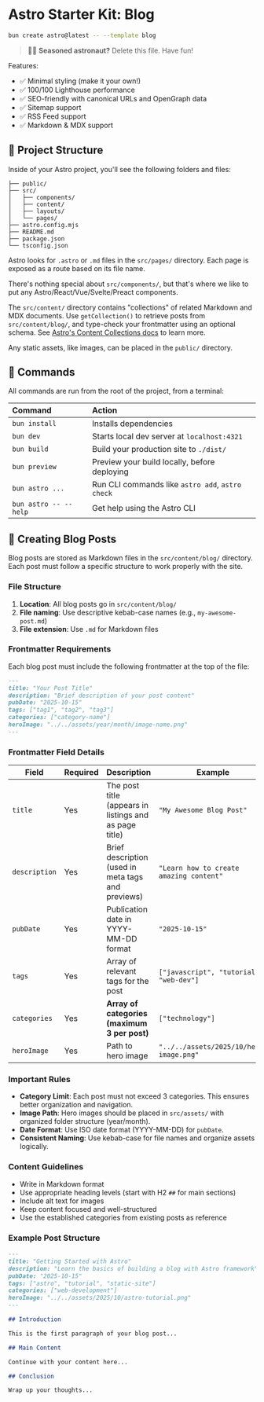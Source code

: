 # Astro Starter Kit: Blog

```sh
bun create astro@latest -- --template blog
```

> 🧑‍🚀 **Seasoned astronaut?** Delete this file. Have fun!

Features:

- ✅ Minimal styling (make it your own!)
- ✅ 100/100 Lighthouse performance
- ✅ SEO-friendly with canonical URLs and OpenGraph data
- ✅ Sitemap support
- ✅ RSS Feed support
- ✅ Markdown & MDX support

## 🚀 Project Structure

Inside of your Astro project, you'll see the following folders and files:

```text
├── public/
├── src/
│   ├── components/
│   ├── content/
│   ├── layouts/
│   └── pages/
├── astro.config.mjs
├── README.md
├── package.json
└── tsconfig.json
```

Astro looks for `.astro` or `.md` files in the `src/pages/` directory. Each page is exposed as a route based on its file name.

There's nothing special about `src/components/`, but that's where we like to put any Astro/React/Vue/Svelte/Preact components.

The `src/content/` directory contains "collections" of related Markdown and MDX documents. Use `getCollection()` to retrieve posts from `src/content/blog/`, and type-check your frontmatter using an optional schema. See [Astro's Content Collections docs](https://docs.astro.build/en/guides/content-collections/) to learn more.

Any static assets, like images, can be placed in the `public/` directory.

## 🧞 Commands

All commands are run from the root of the project, from a terminal:

| Command                   | Action                                           |
| :------------------------ | :----------------------------------------------- |
| `bun install`             | Installs dependencies                            |
| `bun dev`             | Starts local dev server at `localhost:4321`      |
| `bun build`           | Build your production site to `./dist/`          |
| `bun preview`         | Preview your build locally, before deploying     |
| `bun astro ...`       | Run CLI commands like `astro add`, `astro check` |
| `bun astro -- --help` | Get help using the Astro CLI                     |

## 📝 Creating Blog Posts

Blog posts are stored as Markdown files in the `src/content/blog/` directory. Each post must follow a specific structure to work properly with the site.

### File Structure

1. **Location**: All blog posts go in `src/content/blog/`
2. **File naming**: Use descriptive kebab-case names (e.g., `my-awesome-post.md`)
3. **File extension**: Use `.md` for Markdown files

### Frontmatter Requirements

Each blog post must include the following frontmatter at the top of the file:

```markdown
---
title: "Your Post Title"
description: "Brief description of your post content"
pubDate: "2025-10-15"
tags: ["tag1", "tag2", "tag3"]
categories: ["category-name"]
heroImage: "../../assets/year/month/image-name.png"
---
```

### Frontmatter Field Details

| Field | Required | Description | Example |
|-------|----------|-------------|---------|
| `title` | Yes | The post title (appears in listings and as page title) | `"My Awesome Blog Post"` |
| `description` | Yes | Brief description (used in meta tags and previews) | `"Learn how to create amazing content"` |
| `pubDate` | Yes | Publication date in YYYY-MM-DD format | `"2025-10-15"` |
| `tags` | Yes | Array of relevant tags for the post | `["javascript", "tutorial", "web-dev"]` |
| `categories` | Yes | **Array of categories (maximum 3 per post)** | `["technology"]` |
| `heroImage` | Yes | Path to hero image | `"../../assets/2025/10/hero-image.png"` |

### Important Rules

- **Category Limit**: Each post must not exceed 3 categories. This ensures better organization and navigation.
- **Image Path**: Hero images should be placed in `src/assets/` with organized folder structure (year/month).
- **Date Format**: Use ISO date format (YYYY-MM-DD) for `pubDate`.
- **Consistent Naming**: Use kebab-case for file names and organize assets logically.

### Content Guidelines

- Write in Markdown format
- Use appropriate heading levels (start with H2 `##` for main sections)
- Include alt text for images
- Keep content focused and well-structured
- Use the established categories from existing posts as reference

### Example Post Structure

```markdown
---
title: "Getting Started with Astro"
description: "Learn the basics of building a blog with Astro framework"
pubDate: "2025-10-15"
tags: ["astro", "tutorial", "static-site"]
categories: ["web-development"]
heroImage: "../../assets/2025/10/astro-tutorial.png"
---

## Introduction

This is the first paragraph of your blog post...

## Main Content

Continue with your content here...

## Conclusion

Wrap up your thoughts...
```

